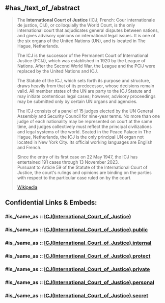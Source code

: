 ﻿---
aliases:
- "International Court of Justice"
- "Cour internationale de justice"
- "World Court"
chairperson: '[[_Standards/WikiData/WD~Nawaf_Salam,638463]]'
Commons_category: "International Court of Justice"
Commons_Institution_page: "International Court of Justice"
coordinate_location: "Point(4.295555555 52.086666666)"
country: '[[_Standards/WikiData/WD~Netherlands,55]]'
different_from:
- '[[_Standards/WikiData/WD~International_Commission_of_Jurists,684800]]'
- '[[_Standards/WikiData/WD~International_Criminal_Court,47488]]'
email_address: "mailto:info@icj-cij.org"
EU_Corporate_body_code: ICJ
FAQ_URL:
- "https://www.icj-cij.org/frequently-asked-questions"
Google_Play_developer_slug: "Cour internationale de Justice"
has_id_wikidata: Q7801
has_time_started: 1945-06
headquarters_location: '[[_Standards/WikiData/WD~Peace_Palace,834448]]'
image: "http://commons.wikimedia.org/wiki/Special:FilePath/International%20Court%20of%20Justice%20HQ%202006.jpg"
image_of_interior: "http://commons.wikimedia.org/wiki/Special:FilePath/Grand%20Hall%20de%20Justice%20de%20Palais%20de%20La%20Paix%20%C3%A0%20La%20Haye%20Pays-Bas.jpg"
inception: 1945
instance_of:
- '[[_Standards/WikiData/WD~international_court,1262438]]'
- '[[_Standards/WikiData/WD~principal_organ_of_the_United_Nations,15899789]]'
ISNI:
- 0000000123753134
- 0000000417552274
Libris_URI: rp353p293x92lzz
located_in_the_administrative_territorial_entity: '[[_Standards/WikiData/WD~The_Hague,36600]]'
location: '[[_Standards/WikiData/WD~The_Hague,36600]]'
logo_image: "http://commons.wikimedia.org/wiki/Special:FilePath/International%20Court%20of%20Justice%20Seal.svg"
member_count: 15
native_label:
- "International Court of Justice"
- "Cour internationale de Justice"
official_language:
- '[[_Standards/WikiData/WD~English,1860]]'
- '[[_Standards/WikiData/WD~French,150]]'
official_website:
- "https://icj-cij.org/home"
- "https://icj-cij.org/ar"
- "https://icj-cij.org/es"
- "https://icj-cij.org/ru"
- "https://icj-cij.org/ch"
OmegaWiki_Defined_Meaning: 1992
on_focus_list_of_Wikimedia_project:
- '[[_Standards/WikiData/WD~WikiProject_Human_Rights,13382529]]'
parent_organization: '[[_Standards/WikiData/WD~United_Nations,1065]]'
part_of:
- '[[_Standards/WikiData/WD~United_Nations_System,854218]]'
- '[[_Standards/WikiData/WD~United_Nations,1065]]'
phone_number: +31-70-302-23-23
position_held_by_head_of_the_organization: '[[_Standards/WikiData/WD~President_of_the_International_Court_of_Justice,19926443]]'
pronunciation_audio: "http://commons.wikimedia.org/wiki/Special:FilePath/De-Internationaler%20Gerichtshof.ogg"
replaces:
- '[[_Standards/WikiData/WD~Permanent_Court_of_International_Justice,838946]]'
RIA_Novosti_reference: 41965685
seal_image:
- "http://commons.wikimedia.org/wiki/Special:FilePath/Seal%20of%20the%20International%20Court%20of%20Justice.png"
social_media_followers:
- 129671
- 13800
X_Twitter_username: cij_icj
---

## #has_/text_of_/abstract 

> The **International Court of Justice** (ICJ; French: Cour internationale de justice, CIJ), 
> or colloquially the World Court, is the only international court 
> that adjudicates general disputes between nations, 
> and gives advisory opinions on international legal issues. 
> It is one of the six organs  of the United Nations (UN), and is located in The Hague, Netherlands.
>
> The ICJ is the successor of the Permanent Court of International Justice (PCIJ), 
> which was established in 1920 by the League of Nations. 
> After the Second World War, the League and the PCIJ were replaced by the United Nations and ICJ. 
> 
> The Statute of the ICJ, which sets forth its purpose and structure, 
> draws heavily from that of its predecessor, whose decisions remain valid. 
> All member states of the UN are party to the ICJ Statute and may initiate contentious legal cases; 
> however, advisory proceedings may be submitted only by certain UN organs and agencies.
>
> The ICJ consists of a panel of 15 judges 
> elected by the UN General Assembly and Security Council for nine-year terms. 
> No more than one judge of each nationality may be represented on court at the same time, 
> and judges collectively must reflect the principal civilizations and legal systems of the world. 
> Seated in the Peace Palace in The Hague, Netherlands, 
> the ICJ is the only principal UN organ not located in New York City. 
> Its official working languages are English and French.
>
> Since the entry of its first case on 22 May 1947, 
> the ICJ has entertained 191 cases through 13 November 2023.  
> Pursuant to Article 59 of the Statute of the International Court of Justice, 
> the court's rulings and opinions are binding on the parties 
> with respect to the particular case ruled on by the court.
>
> [Wikipedia](https://en.wikipedia.org/wiki/International%20Court%20of%20Justice)


## Confidential Links & Embeds: 

### #is_/same_as :: [ICJ(International_Court_of_Justice)](/_Standards/UN(United_Nations)/ICJ(International_Court_of_Justice).md) 

### #is_/same_as :: [ICJ(International_Court_of_Justice).public](/_public/UN(United_Nations)/ICJ(International_Court_of_Justice).public.md) 

### #is_/same_as :: [ICJ(International_Court_of_Justice).internal](/_internal/UN(United_Nations)/ICJ(International_Court_of_Justice).internal.md) 

### #is_/same_as :: [ICJ(International_Court_of_Justice).protect](/_protect/UN(United_Nations)/ICJ(International_Court_of_Justice).protect.md) 

### #is_/same_as :: [ICJ(International_Court_of_Justice).private](/_private/UN(United_Nations)/ICJ(International_Court_of_Justice).private.md) 

### #is_/same_as :: [ICJ(International_Court_of_Justice).personal](/_personal/UN(United_Nations)/ICJ(International_Court_of_Justice).personal.md) 

### #is_/same_as :: [ICJ(International_Court_of_Justice).secret](/_secret/UN(United_Nations)/ICJ(International_Court_of_Justice).secret.md)

